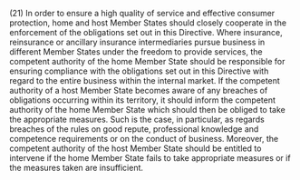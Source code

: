 (21) In order to ensure a high quality of service and effective consumer protection, home and host Member States should closely cooperate in the enforcement of the obligations set out in this Directive. Where insurance, reinsurance or ancillary insurance intermediaries pursue business in different Member States under the freedom to provide services, the competent authority of the home Member State should be responsible for ensuring compliance with the obligations set out in this Directive with regard to the entire business within the internal market. If the competent authority of a host Member State becomes aware of any breaches of obligations occurring within its territory, it should inform the competent authority of the home Member State which should then be obliged to take the appropriate measures. Such is the case, in particular, as regards breaches of the rules on good repute, professional knowledge and competence requirements or on the conduct of business. Moreover, the competent authority of the host Member State should be entitled to intervene if the home Member State fails to take appropriate measures or if the measures taken are insufficient.